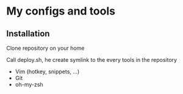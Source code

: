 # My configs and tools

## Installation

Clone repository on your home

Call deploy.sh, he create symlink to the every tools in the repository

* Vim (hotkey, snippets, ...)
* Git
* oh-my-zsh
